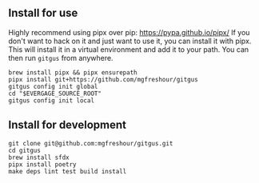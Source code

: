 
## Install for use
Highly recommend using pipx over pip: https://pypa.github.io/pipx/
If you don't want to hack on it and just want to use it, you can install it with pipx.
This will install it in a virtual environment and add it to your path.
You can then run `gitgus` from anywhere.

```shell
brew install pipx && pipx ensurepath
pipx install git+https://github.com/mgfreshour/gitgus
gitgus config init global
cd "$EVERGAGE_SOURCE_ROOT"
gitgus config init local
```

## Install for development
```shell
git clone git@github.com:mgfreshour/gitgus.git
cd gitgus
brew install sfdx
pipx install poetry
make deps lint test build install
```
